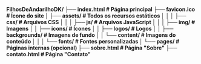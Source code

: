**FilhosDeAndarilhoDK/
├── index.html                # Página principal
├── favicon.ico               # Ícone do site
│
├── assets/                   # Todos os recursos estáticos
│   │
│   ├── css/                  # Arquivos CSS
│   │
│   ├── js/                   # Arquivos JavaScript
│   │
│   ├── img/                  # Imagens
│   │   ├── icons/            # Ícones
│   │   ├── logos/            # Logos
│   │   ├── backgrounds/      # Imagens de fundo
│   │   └── content/          # Imagens do conteúdo
│   │
│   └── fonts/                # Fontes personalizadas
│
└── pages/                    # Páginas internas (opcional)
    ├── sobre.html            # Página "Sobre"
    ├── contato.html          # Página "Contato"**
